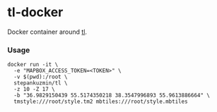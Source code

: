 # tl-docker

Docker container around [tl](https://github.com/mojodna/tl).

### Usage

```shell
docker run -it \
  -e "MAPBOX_ACCESS_TOKEN=<TOKEN>" \
  -v $(pwd):/root \
  stepankuzmin/tl \
  -z 10 -Z 17 \
  -b "36.9829150439 55.5174350218 38.3547996893 55.9613886664" \
  tmstyle:///root/style.tm2 mbtiles:///root/style.mbtiles
```